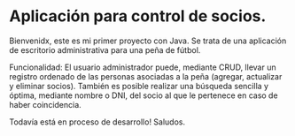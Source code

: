 # Aplicación para control de socios.

Bienvenidx, este es mi primer proyecto con Java. Se trata de una aplicación de escritorio administrativa para una peña de fútbol.

Funcionalidad: El usuario administrador puede, mediante CRUD, llevar un registro ordenado de las personas asociadas a la peña (agregar, actualizar y eliminar socios). También es posible realizar una búsqueda sencilla y óptima, mediante nombre o DNI, del socio al que le pertenece en caso de haber coincidencia.

Todavía está en proceso de desarrollo!
Saludos.
